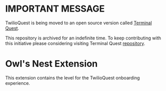 # IMPORTANT MESSAGE

TwilioQuest is being moved to an open source version called [Terminal Quest](https://terminal.quest/).

This repository is archived for an indefinite time. To keep contributing with this initiative please considering visiting Terminal Quest [repository](https://github.com/TerminalQuest).

# Owl's Nest Extension

This extension contains the level for the TwilioQuest onboarding experience.
